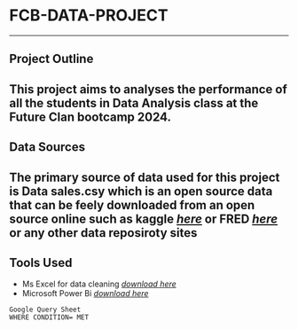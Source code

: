 # FCB-DATA-PROJECT
---

## Project Outline
This project aims to analyses the performance of all the students in Data Analysis class at the Future Clan bootcamp 2024. 
---

## Data Sources
The primary source of data used for this project is Data sales.csy which is an open source data that can be feely downloaded from an open source online such as kaggle _[here](www.kaggle.com)_ or FRED _[here](www.fred.stlouisfed.org)_ or any other data reposiroty sites
---

## Tools Used

- Ms Excel for data cleaning _[download here](http://microsoft.com)_
- Microsoft Power Bi _[download here](http://powerbi.microsoft.com)_


```
Google Query Sheet
WHERE CONDITION= MET

```
